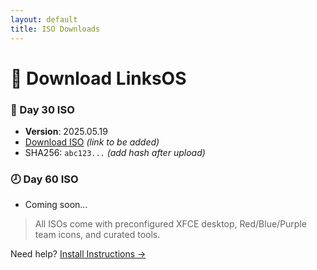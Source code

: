 ```yaml
---
layout: default
title: ISO Downloads
---
```


# 💽 Download LinksOS

### 🔰 Day 30 ISO
- **Version**: 2025.05.19
- [Download ISO](#) _(link to be added)_
- SHA256: `abc123...` _(add hash after upload)_

### 🕗 Day 60 ISO
- Coming soon...

> All ISOs come with preconfigured XFCE desktop, Red/Blue/Purple team icons, and curated tools.

Need help? [Install Instructions →](install.md)
